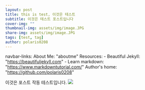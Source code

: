 ```yaml
---
layout: post
title: this is test, 이것은 테스트
subtitle: 이것은 테스트 포스트입니다
cover-img: ""
thumbnail-img: assets/img/image.JPG
share-img: assets/img/image.JPG
tags: [test, tag]
author: polaris0208
---
```

navbar-links:
  About Me: "aboutme"
  Resources:
    - Beautiful Jekyll: "https://beautifuljekyll.com"
    - Learn markdown: "https://www.markdowntutorial.com/"
  Author's home: "https://github.com/polaris0208"

이것은 포스트 작동 테스트입니다.
![](https://drive.google.com/thumbnail?id=10aekuCEVnoXZFC-t7TpI8hE2WWwZ00Z5)

